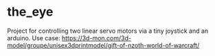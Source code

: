 # the_eye
Project for controlling two linear servo motors via a tiny joystick and an arduino. Use case: https://3d-mon.com/3d-model/groupe/unisex3dprintmodel/gift-of-nzoth-world-of-warcraft/
